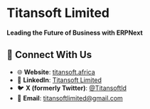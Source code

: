 # Titansoft Limited

**Leading the Future of Business with ERPNext**

## 🤝 Connect With Us

* 🌐 **Website**: [titansoft.africa](https://titansoft.africa)
* 💼 **LinkedIn**: [Titansoft Limited](https://www.linkedin.com/company/titansoft-limited)
* 🐦 **X (formerly Twitter)**: [@Titansoftld](https://x.com/Titansoftld)
* 📧 **Email**: [titansoftlimited@gmail.com](mailto:titansoftlimited@gmail.com)
